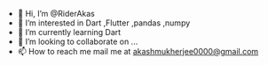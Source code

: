 - 👋 Hi, I’m @RiderAkas
- 👀 I’m interested in Dart ,Flutter ,pandas ,numpy
- 🌱 I’m currently learning Dart
- 💞️ I’m looking to collaborate on ...
- 📫 How to reach me mail me at akashmukherjee0000@gmail.com

<!---
RiderAkas/RiderAkas is a ✨ special ✨ repository because its `README.md` (this file) appears on your GitHub profile.
You can click the Preview link to take a look at your changes.
--->

